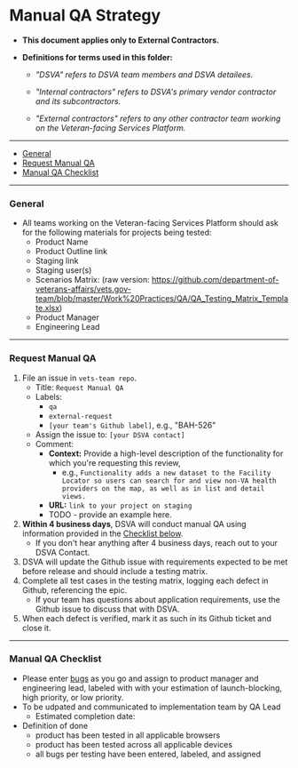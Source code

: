 # Manual QA Strategy

* **This document applies only to External Contractors.**

* **Definitions for terms used in this folder:**

  * *"DSVA" refers to DSVA team members and DSVA detailees.*

  * *"Internal contractors" refers to DSVA's primary vendor contractor and its subcontractors.*

  * *"External contractors" refers to any other contractor team working on the Veteran-facing Services Platform.*

<hr>

* [General](#general)
* [Request Manual QA](#request-manual-qa)
* [Manual QA Checklist](#manual-qa-checklist)

<hr>

### General
* All teams working on the Veteran-facing Services Platform should ask for the following materials for projects being tested:
     - Product Name
     - Product Outline link
     - Staging link
     - Staging user(s)
     - Scenarios Matrix: (raw version: https://github.com/department-of-veterans-affairs/vets.gov-team/blob/master/Work%20Practices/QA/QA_Testing_Matrix_Template.xlsx)
     - Product Manager
     - Engineering Lead

<hr>

### Request Manual QA
1. File an issue in ```vets-team repo```.
    * Title: ```Request Manual QA```
    * Labels: 
      * ```qa```
      * ```external-request```
      * ```[your team's Github label]```, e.g., "BAH-526"
    * Assign the issue to: ```[your DSVA contact]```
    * Comment: 
      * **Context:** Provide a high-level description of the functionality for which you're requesting this review,
        * e.g., ```Functionality adds a new dataset to the Facility Locator so users can search for and view non-VA health providers on the map, as well as in list and detail views.```
      * **URL:** ```link to your project on staging```
      * TODO - provide an example here.
1. **Within 4 business days**, DSVA will conduct manual QA using information provided in the [Checklist below](#Manual-qa-checklist).
    * If you don't hear anything after 4 business days, reach out to your DSVA Contact.
1. DSVA will update the Github issue with requirements expected to be met before release and should include a testing matrix.
1. Complete all test cases in the testing matrix, logging each defect in Github, referencing the epic.
    * If your team has questions about application requirements, use the Github issue to discuss that with DSVA.
1. When each defect is verified, mark it as such in its Github ticket and close it. 


<hr>

### Manual QA Checklist
* Please enter [bugs](https://github.com/department-of-veterans-affairs/vets.gov-team/blob/master/Products/Personalization/bug-reporting-template.md) as you go and assign to product manager and engineering lead, labeled with with your estimation of launch-blocking, high priority, or low priority.
* To be udpated and communicated to implementation team by QA Lead
     - Estimated completion date:
* Definition of done
     - product has been tested in all applicable browsers
     - product has been tested across all applicable devices
     - all bugs per testing have been entered, labeled, and assigned
